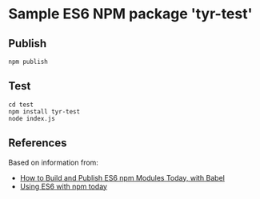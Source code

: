 # Sample ES6 NPM package 'tyr-test'

## Publish
```
npm publish
```

## Test
```
cd test
npm install tyr-test
node index.js
```

## References
Based on information from:
* [How to Build and Publish ES6 npm Modules Today, with Babel](https://booker.codes/how-to-build-and-publish-es6-npm-modules-today-with-babel/)
* [Using ES6 with npm today](http://mammal.io/articles/using-es6-today/)